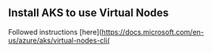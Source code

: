 ## Install AKS to use Virtual Nodes

Followed instructions [here](https://docs.microsoft.com/en-us/azure/aks/virtual-nodes-cli(


